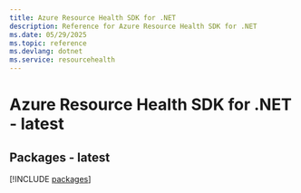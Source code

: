 ```yaml
---
title: Azure Resource Health SDK for .NET
description: Reference for Azure Resource Health SDK for .NET
ms.date: 05/29/2025
ms.topic: reference
ms.devlang: dotnet
ms.service: resourcehealth
---
```

# Azure Resource Health SDK for .NET - latest
## Packages - latest
[!INCLUDE [packages](resource-health-index.md)]